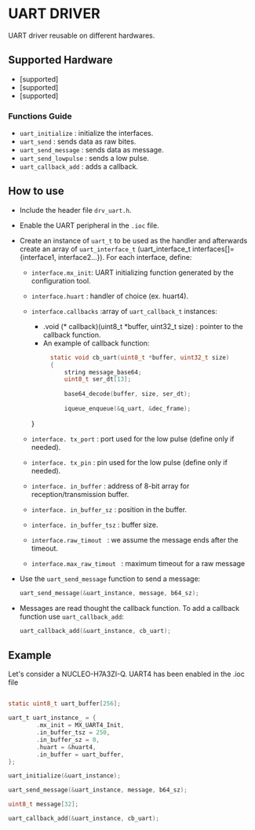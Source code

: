 # UART DRIVER

UART driver reusable on different hardwares.

## Supported Hardware

- [supported]
- [supported]
- [supported]

### Functions Guide

- `uart_initialize` : initialize the interfaces.
- `uart_send` : sends data as raw bites.
- `uart_send_message` : sends data as message.
- `uart_send_lowpulse` : sends a low pulse.
- `uart_callback_add` : adds a callback.

## How to use

- Include the header file `drv_uart.h`.
- Enable the UART peripheral in the `.ioc` file.
- Create an instance of `uart_t` to be used as the handler and afterwards create an array of `uart_interface_t` (uart_interface_t interfaces[]={interface1, interface2...}). For each interface, define:
	- `interface.mx_init`: UART initializing function generated by the configuration tool.
	- `interface.huart` : handler of choice (ex. huart4).
	- `interface.callbacks` :array of `uart_callback_t` instances:
		- .void (* callback)(uint8_t *buffer, uint32_t size) : pointer to the callback function.
		- An example of callback function:
		  ```C
			static void cb_uart(uint8_t *buffer, uint32_t size)
			{
				string message_base64;
				uint8_t ser_dt[13];
			
				base64_decode(buffer, size, ser_dt);
					
				iqueue_enqueue(&q_uart, &dec_frame);
		} 
		  
	- `interface. tx_port` : port used for the low pulse (define only if needed).
	- `interface. tx_pin` : pin used for the low pulse (define only if needed).
	- `interface. in_buffer` : address of 8-bit array for reception/transmission buffer.
	- `interface. in_buffer_sz` : position in the buffer.
	- `interface. in_buffer_tsz` : buffer size.
	- `interface.raw_timout ` : we assume the message ends after the timeout.
	- `interface.max_raw_timout ` : maximum timeout for a raw message
	
- Use the ```uart_send_message``` function to send a message:
	```C
	uart_send_message(&uart_instance, message, b64_sz);
	```
- Messages are read thought the callback function. To add a callback function use ```uart_callback_add```:
	```C
	uart_callback_add(&uart_instance, cb_uart);
	```


## Example

Let's consider a NUCLEO-H7A3ZI-Q. UART4 has been enabled in the .ioc file

```C

static uint8_t uart_buffer[256];

uart_t uart_instance_ = {
		.mx_init = MX_UART4_Init,
		.in_buffer_tsz = 250,
		.in_buffer_sz = 0,
		.huart = &huart4,
		.in_buffer = uart_buffer,
};

uart_initialize(&uart_instance);

uart_send_message(&uart_instance, message, b64_sz);

uint8_t message[32];

uart_callback_add(&uart_instance, cb_uart);



```